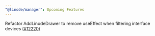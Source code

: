 ```yaml
---
"@linode/manager": Upcoming Features
---
```


Refactor AddLinodeDrawer to remove useEffect when filtering interface devices ([#12220](https://github.com/linode/manager/pull/12220))

